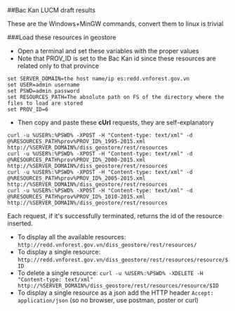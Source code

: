 
##Bac Kan LUCM draft results

These are the Windows+MinGW commands, convert them to linux is trivial

###Load these resources in geostore

* Open a terminal and set these variables with the proper values 
* Note that PROV_ID is set to the Bac Kan id since these resources are related only to that province

```
set SERVER_DOMAIN=the host name/ip es:redd.vnforest.gov.vn
set USER=admin username
set PSWD=admin password
set RESOURCES_PATH=The absolute path on FS of the directory where the files to load are stored
set PROV_ID=6
```

* Then copy and paste these **cUrl** requests, they are self-explanatory

```
curl -u %USER%:%PSWD% -XPOST -H "Content-type: text/xml" -d @%RESOURCES_PATH%prov%PROV_ID%_1995-2015.xml http://%SERVER_DOMAIN%/diss_geostore/rest/resources
curl -u %USER%:%PSWD% -XPOST -H "Content-type: text/xml" -d @%RESOURCES_PATH%prov%PROV_ID%_2000-2015.xml http://%SERVER_DOMAIN%/diss_geostore/rest/resources
curl -u %USER%:%PSWD% -XPOST -H "Content-type: text/xml" -d @%RESOURCES_PATH%prov%PROV_ID%_2005-2015.xml http://%SERVER_DOMAIN%/diss_geostore/rest/resources
curl -u %USER%:%PSWD% -XPOST -H "Content-type: text/xml" -d @%RESOURCES_PATH%prov%PROV_ID%_1010-2015.xml http://%SERVER_DOMAIN%/diss_geostore/rest/resources
```

Each request, if it's successfully terminated, returns the id of the resource inserted.

* To display all the available resources: `http://redd.vnforest.gov.vn/diss_geostore/rest/resources/`
* To display a single resource: `http://redd.vnforest.gov.vn/diss_geostore/rest/resources/resource/$ID`
* To delete a single resource: `curl -u %USER%:%PSWD% -XDELETE -H "Content-type: text/xml" http://%SERVER_DOMAIN%/diss_geostore/rest/resources/resource/$ID`
* To display a single resource as a json add the HTTP header ``Accept: application/json`` (so no browser, use postman, poster or curl)